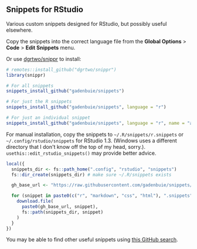 ## Snippets for RStudio

Various custom snippets designed for RStudio, but possibly useful elsewhere.

Copy the snippets into the correct language file from the **Global Options** > **Code** > **Edit Snippets** menu.

Or use [dgrtwo/snippr](https://github.com/dgrtwo/snippr) to install:

```r
# remotes::install_github("dgrtwo/snippr")
library(snippr)

# For all snippets
snippets_install_github("gadenbuie/snippets")

# For just the R snippets
snippets_install_github("gadenbuie/snippets", language = "r")

# For just an individual snippet
snippets_install_github("gadenbuie/snippets", language = "r", name = "aa")
```

For manual installation, copy the snippets to `~/.R/snippets/r.snippets` or `~/.config/rstudio/snippets` for RStudio 1.3. (Windows uses a different directory that I don't know off the top of my head, sorry.). `usethis::edit_rstudio_snippets()` may provide better advice.

```r
local({
  snippets_dir <- fs::path_home(".config", "rstudio", "snippets")
  fs::dir_create(snippets_dir) # make sure ~/.R/snippets exists

  gh_base_url <- "https://raw.githubusercontent.com/gadenbuie/snippets/main/"

  for (snippet in paste0(c("r", "markdown", "css", "html"), ".snippets")) {
    download.file(
      paste0(gh_base_url, snippet),
      fs::path(snippets_dir, snippet)
    )
  }
})
```

You may be able to find other useful snippets using [this GitHub search](https://github.com/search?q=in%3Apath+r.snippets+type%3Acode&type=Code).
